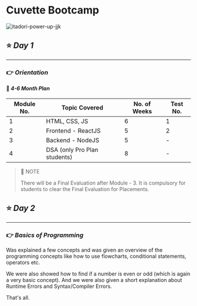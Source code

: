 # Cuvette Bootcamp

![itadori-power-up-jjk](images/banner/jjk-gif.gif)

## ⭐️ _Day 1_

---

### 👉 _Orientation_

#### 🔖 _4-6 Month Plan_

| Module No. | Topic Covered                | No. of Weeks | Test No. |
| ---------- | ---------------------------- | ------------ | -------- |
| 1          | HTML, CSS, JS                | 6            | 1        |
| 2          | Frontend - ReactJS           | 5            | 2        |
| 3          | Backend - NodeJS             | 5            | -        |
| 4          | DSA (only Pro Plan students) | 8            | -        |

> 🚨 NOTE
>
> There will be a Final Evaluation after Module - 3. It is compulsory for students to clear the Final Evaluation for Placements.

## ⭐️ _Day 2_

---

### 👉 _Basics of Programming_

Was explained a few concepts and was given an overview of the programming concepts like how to use flowcharts, conditional statements, operators etc.

We were also showed how to find if a number is even or odd (which is again a very basic concept). And we were also given a short explanation about Runtime Errors and Syntax/Compiler Errors.

That's all.

